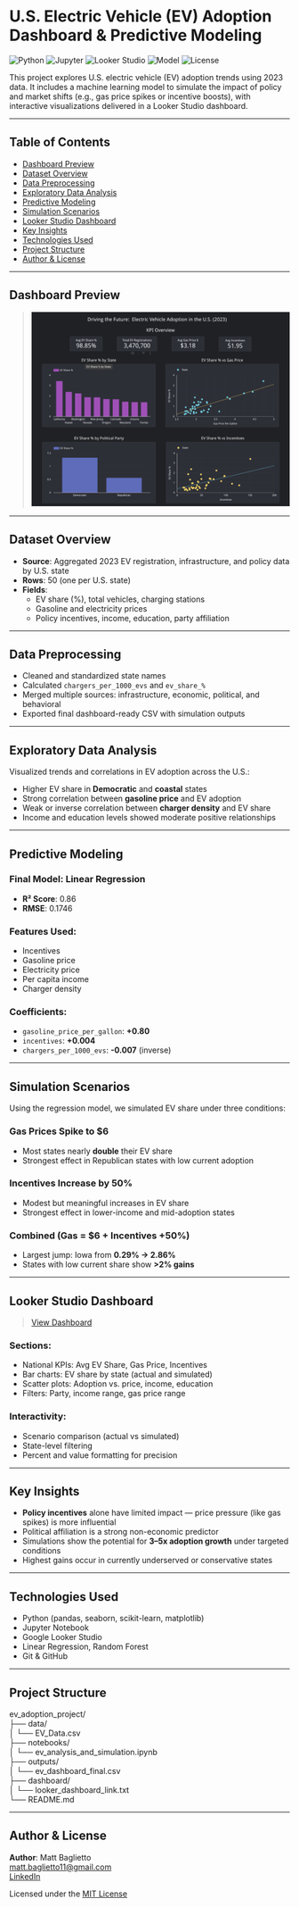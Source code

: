 # U.S. Electric Vehicle (EV) Adoption Dashboard & Predictive Modeling

![Python](https://img.shields.io/badge/Python-3.10-blue?logo=python)
![Jupyter](https://img.shields.io/badge/Jupyter-Notebook-orange?logo=jupyter)
![Looker Studio](https://img.shields.io/badge/Looker-Studio-4285F4?logo=google)
![Model](https://img.shields.io/badge/Model-Linear_Regression-success)
![License](https://img.shields.io/badge/License-MIT-green)

This project explores U.S. electric vehicle (EV) adoption trends using 2023 data. It includes a machine learning model to simulate the impact of policy and market shifts (e.g., gas price spikes or incentive boosts), with interactive visualizations delivered in a Looker Studio dashboard.

---

## Table of Contents

- [Dashboard Preview](#-dashboard-preview)
- [Dataset Overview](#-dataset-overview)
- [Data Preprocessing](#-data-preprocessing)
- [Exploratory Data Analysis](#-exploratory-data-analysis)
- [Predictive Modeling](#-predictive-modeling)
- [Simulation Scenarios](#-simulation-scenarios)
- [Looker Studio Dashboard](#-looker-studio-dashboard)
- [Key Insights](#-key-insights)
- [Technologies Used](#-technologies-used)
- [Project Structure](#-project-structure)
- [Author & License](#-author--license)

---

## Dashboard Preview

> ![EV Dashboard](ev_dashboard_preview_2023.png)

---

## Dataset Overview

- **Source**: Aggregated 2023 EV registration, infrastructure, and policy data by U.S. state  
- **Rows**: 50 (one per U.S. state)  
- **Fields**:
  - EV share (%), total vehicles, charging stations
  - Gasoline and electricity prices
  - Policy incentives, income, education, party affiliation

---

## Data Preprocessing

- Cleaned and standardized state names  
- Calculated `chargers_per_1000_evs` and `ev_share_%`  
- Merged multiple sources: infrastructure, economic, political, and behavioral
- Exported final dashboard-ready CSV with simulation outputs

---

## Exploratory Data Analysis

Visualized trends and correlations in EV adoption across the U.S.:

- Higher EV share in **Democratic** and **coastal** states  
- Strong correlation between **gasoline price** and EV adoption  
- Weak or inverse correlation between **charger density** and EV share  
- Income and education levels showed moderate positive relationships

---

## Predictive Modeling

### Final Model: Linear Regression

- **R² Score**: 0.86  
- **RMSE**: 0.1746

### Features Used:
- Incentives  
- Gasoline price  
- Electricity price  
- Per capita income  
- Charger density

### Coefficients:
- `gasoline_price_per_gallon`: **+0.80**  
- `incentives`: **+0.004**  
- `chargers_per_1000_evs`: **-0.007** (inverse)

---

## Simulation Scenarios

Using the regression model, we simulated EV share under three conditions:

### Gas Prices Spike to $6
- Most states nearly **double** their EV share
- Strongest effect in Republican states with low current adoption

### Incentives Increase by 50%
- Modest but meaningful increases in EV share
- Strongest effect in lower-income and mid-adoption states

### Combined (Gas = $6 + Incentives +50%)
- Largest jump: Iowa from **0.29% → 2.86%**  
- States with low current share show **>2% gains**

---

## Looker Studio Dashboard

> [View Dashboard](https://lookerstudio.google.com/reporting/9f9c6faa-95b9-4939-b8e4-cf541b8a3759)

### Sections:
- National KPIs: Avg EV Share, Gas Price, Incentives
- Bar charts: EV share by state (actual and simulated)
- Scatter plots: Adoption vs. price, income, education
- Filters: Party, income range, gas price range

### Interactivity:
- Scenario comparison (actual vs simulated)
- State-level filtering
- Percent and value formatting for precision

---

## Key Insights

- **Policy incentives** alone have limited impact — price pressure (like gas spikes) is more influential  
- Political affiliation is a strong non-economic predictor  
- Simulations show the potential for **3–5x adoption growth** under targeted conditions  
- Highest gains occur in currently underserved or conservative states

---

## Technologies Used

- Python (pandas, seaborn, scikit-learn, matplotlib)
- Jupyter Notebook
- Google Looker Studio
- Linear Regression, Random Forest
- Git & GitHub

---

## Project Structure

ev_adoption_project/<br>
├── data/<br>
│ └── EV_Data.csv<br>
├── notebooks/<br>
│ └── ev_analysis_and_simulation.ipynb<br>
├── outputs/<br>
│ └── ev_dashboard_final.csv<br>
├── dashboard/<br>
│ └── looker_dashboard_link.txt<br>
└── README.md<br>

---

## Author & License

**Author**: Matt Baglietto  
matt.baglietto11@gmail.com  
[LinkedIn](https://www.linkedin.com/in/matthewbaglietto)

Licensed under the [MIT License](LICENSE)
